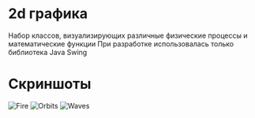# 2d графика
Набор классов, визуализирующих различные физические процессы и математические функции
При разработке использовалась только библиотека Java Swing
# Скриншоты
![Fire](https://i.imgur.com/FFvy4iJ.png)
![Orbits](https://i.imgur.com/IPUqrNf.png)
![Waves](https://i.imgur.com/7fDoXhz.png)
